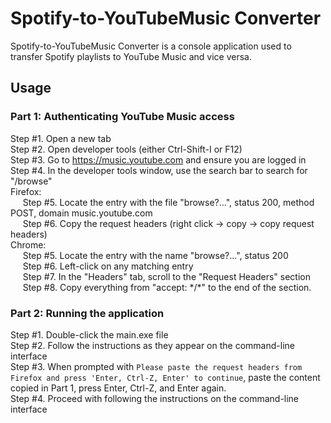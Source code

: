 # Spotify-to-YouTubeMusic Converter

Spotify-to-YouTubeMusic Converter is a console application used to transfer Spotify playlists to YouTube Music and vice versa.

## Usage

### Part 1: Authenticating YouTube Music access
Step #1. Open a new tab \
Step #2. Open developer tools (either Ctrl-Shift-I or F12) \
Step #3. Go to https://music.youtube.com and ensure you are logged in \
Step #4. In the developer tools window, use the search bar to search for "/browse" \
Firefox: \
&nbsp;&nbsp;&nbsp;&nbsp; Step #5. Locate the entry with the file "browse?...", status 200, method POST, domain music.youtube.com \
&nbsp;&nbsp;&nbsp;&nbsp; Step #6. Copy the request headers (right click -> copy -> copy request headers) \
Chrome: \
&nbsp;&nbsp;&nbsp;&nbsp; Step #5. Locate the entry with the name "browse?...", status 200 \
&nbsp;&nbsp;&nbsp;&nbsp; Step #6. Left-click on any matching entry \
&nbsp;&nbsp;&nbsp;&nbsp; Step #7. In the "Headers" tab, scroll to the "Request Headers" section \
&nbsp;&nbsp;&nbsp;&nbsp; Step #8. Copy everything from "accept: \*/*" to the end of the section.

### Part 2: Running the application
Step #1. Double-click the main.exe file \
Step #2. Follow the instructions as they appear on the command-line interface \
Step #3. When prompted with ```Please paste the request headers from Firefox and press 'Enter, Ctrl-Z, Enter' to continue```, paste the content copied in Part 1, press Enter, Ctrl-Z, and Enter again. \
Step #4. Proceed with following the instructions on the command-line interface